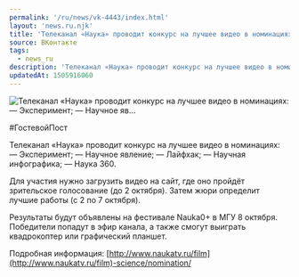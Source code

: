 ```yaml
---
permalink: '/ru/news/vk-4443/index.html'
layout: 'news.ru.njk'
title: 'Телеканал «Наука» проводит конкурс на лучшее видео в номинациях:  — Эксперимент;  — Научное яв'
source: ВКонтакте
tags:
  - news_ru
description: 'Телеканал «Наука» проводит конкурс на лучшее видео в номинациях:  — Эксперимент;  — Научное яв…'
updatedAt: 1505916060
---
```

![Телеканал «Наука» проводит конкурс на лучшее видео в номинациях:  — Эксперимент;  — Научное яв…](https://sun9-9.userapi.com/impf/c639720/v639720378/49fdb/wcKAdno0v2w.jpg?size=1280x865&quality=96&sign=6ff94d17c26ff2bf7ad17f86f951311d&c_uniq_tag=BtiZjNrnZRPQsqSBDxl6IIjWgP-N4ew12fvVCLvgDCA&type=album)

#ГостевойПост

Телеканал «Наука» проводит конкурс на лучшее видео в номинациях:
— Эксперимент;
— Научное явление;
— Лайфхак;
— Научная инфографика;
— Наука 360.

Для участия нужно загрузить видео на сайт, где оно пройдёт зрительское голосование (до 2 октября). Затем жюри определит лучшие работы (с 2 по 7 октября).

Результаты будут объявлены на фестивале Nauka0+ в МГУ 8 октября. Победители попадут в эфир канала, а также смогут выиграть квадрокоптер или графический планшет.

Подробная информация: [http://www.naukatv.ru/film](http://www.naukatv.ru/film)-science/nomination/

